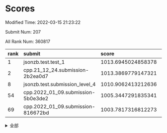 # Scores

Modified Time: 2022-03-15 21:23:22

Submit Num: 207

All Rank Num: 360817

| rank |               submit               |       score        |       sigma        | pk_num |
| :--- | :--------------------------------- | :----------------- | :----------------- | :----- |
| 1    | jsonzb.test.test_1                 | 1013.6945024858378 | 0.8181297020630647 | 6971   |
| 2    | cpp.21_12_24.submission-2b2ea0d7   | 1013.3869779147321 | 0.8131289694176052 | 6970   |
| 8    | jsonzb.test.submission_level_4     | 1010.9062413212636 | 0.7881834590121457 | 6970   |
| 54   | cpp.2022_01_09.submission-5b0e3de2 | 1005.3447291835341 | 0.7190485615690286 | 6973   |
| 69   | cpp.2022_01_09.submission-816672bd | 1003.7817316812273 | 0.706155670513973  | 6971   |


<details>
<summary>全部</summary>

| rank |                 submit                 |       score        |       sigma        | pk_num |
| :--- | :------------------------------------- | :----------------- | :----------------- | :----- |
| 1    | jsonzb.test.test_1                     | 1013.6945024858378 | 0.8181297020630647 | 6971   |
| 2    | cpp.21_12_24.submission-2b2ea0d7       | 1013.3869779147321 | 0.8131289694176052 | 6970   |
| 3    | gobigger.level_3.submission_level_3_31 | 1011.710787407623  | 0.7826114098045815 | 6971   |
| 4    | gobigger.level_3.submission_level_3_36 | 1011.6744380203211 | 0.7833450871106474 | 6971   |
| 5    | gobigger.level_3.submission_level_3_39 | 1011.4148064191306 | 0.771641907578846  | 6972   |
| 6    | gobigger.level_3.submission_level_3_22 | 1010.9660964997174 | 0.7628173687231217 | 6973   |
| 7    | gobigger.level_3.submission_level_3_48 | 1010.9213157736774 | 0.7466559039034248 | 6972   |
| 8    | jsonzb.test.submission_level_4         | 1010.9062413212636 | 0.7881834590121457 | 6970   |
| 9    | gobigger.level_3.submission_level_3_33 | 1010.8945793571891 | 0.7814791110460118 | 6972   |
| 10   | gobigger.level_3.submission_level_3_42 | 1010.855033081519  | 0.7713342763060376 | 6974   |
| 11   | gobigger.level_3.submission_level_3_18 | 1010.8413269052237 | 0.7681767284097528 | 6971   |
| 12   | gobigger.level_3.submission_level_3_43 | 1010.801519989412  | 0.7745408620973433 | 6970   |
| 13   | gobigger.level_3.submission_level_3_16 | 1010.7928192223885 | 0.7496425497322176 | 6976   |
| 14   | gobigger.level_3.submission_level_3_15 | 1010.6304355559255 | 0.7788235349577594 | 6968   |
| 15   | gobigger.level_3.submission_level_3_44 | 1010.5281234157578 | 0.7488876129816383 | 6974   |
| 16   | gobigger.level_3.submission_level_3_1  | 1010.5158815551637 | 0.7822585935402473 | 6975   |
| 17   | gobigger.level_3.submission_level_3_19 | 1010.4609181113947 | 0.7590341830828762 | 6970   |
| 18   | gobigger.level_3.submission_level_3_38 | 1010.4563048527418 | 0.7594237507979471 | 6970   |
| 19   | gobigger.level_3.submission_level_3_49 | 1010.3712330684377 | 0.7564614447664426 | 6971   |
| 20   | gobigger.level_3.submission_level_3_5  | 1010.3561457162921 | 0.7861216492095505 | 6969   |
| 21   | gobigger.level_3.submission_level_3_27 | 1010.3022243384124 | 0.7744774297732123 | 6972   |
| 22   | gobigger.level_3.submission_level_3_40 | 1010.2749880447557 | 0.7624137918931874 | 6974   |
| 23   | gobigger.level_3.submission_level_3_47 | 1010.2360579531095 | 0.7805437257849781 | 6966   |
| 24   | gobigger.level_3.submission_level_3_45 | 1010.2032732392191 | 0.7743015220421394 | 6975   |
| 25   | gobigger.level_3.submission_level_3_37 | 1010.195626078822  | 0.7627083372563462 | 6971   |
| 26   | gobigger.level_3.submission_level_3_12 | 1010.1943200380082 | 0.7568909650597638 | 6975   |
| 27   | gobigger.level_3.submission_level_3_7  | 1010.1583986988846 | 0.7885960562993704 | 6971   |
| 28   | gobigger.level_3.submission_level_3_3  | 1010.140205980647  | 0.7537561439607078 | 6971   |
| 29   | gobigger.level_3.submission_level_3_14 | 1010.1140738039475 | 0.7534327991178085 | 6970   |
| 30   | gobigger.level_3.submission_level_3_24 | 1010.0859269416844 | 0.7376356695356968 | 6966   |
| 31   | gobigger.level_3.submission_level_3_20 | 1010.0813928008504 | 0.7676575986950087 | 6971   |
| 32   | gobigger.level_3.submission_level_3_8  | 1010.0577377146583 | 0.7658842928586065 | 6974   |
| 33   | gobigger.level_3.submission_level_3_4  | 1010.0472648631799 | 0.7552566077358963 | 6969   |
| 34   | gobigger.level_3.submission_level_3_17 | 1010.0307507441682 | 0.7959129800646183 | 6977   |
| 35   | gobigger.level_3.submission_level_3_34 | 1010.017594022581  | 0.766885898644622  | 6973   |
| 36   | gobigger.level_3.submission_level_3_30 | 1009.999166941509  | 0.7481702451998201 | 6974   |
| 37   | gobigger.level_3.submission_level_3_10 | 1009.9129328461592 | 0.7486064605876345 | 6973   |
| 38   | gobigger.level_3.submission_level_3_23 | 1009.8477125761713 | 0.7634863011644429 | 6971   |
| 39   | gobigger.level_3.submission_level_3_0  | 1009.8163882840901 | 0.7490028050103713 | 6972   |
| 40   | gobigger.level_3.submission_level_3_26 | 1009.8064393868402 | 0.7882425393207374 | 6977   |
| 41   | gobigger.level_3.submission_level_3_9  | 1009.7772454726663 | 0.7524678597976087 | 6974   |
| 42   | gobigger.level_3.submission_level_3_6  | 1009.4082920541953 | 0.7506128811901357 | 6974   |
| 43   | gobigger.level_3.submission_level_3_25 | 1009.3931214865858 | 0.7377368340935889 | 6971   |
| 44   | gobigger.level_3.submission_level_3_13 | 1009.3605022458513 | 0.7482355300172274 | 6974   |
| 45   | gobigger.level_3.submission_level_3_29 | 1009.3023033655435 | 0.7481024133611002 | 6973   |
| 46   | gobigger.level_3.submission_level_3_35 | 1009.2306942304091 | 0.7747726699504718 | 6973   |
| 47   | gobigger.level_3.submission_level_3_11 | 1009.1240459475747 | 0.7338801461998149 | 6977   |
| 48   | gobigger.level_3.submission_level_3_46 | 1009.0912989887134 | 0.7449467355215534 | 6971   |
| 49   | gobigger.level_3.submission_level_3_28 | 1009.0909434990828 | 0.7421495478052283 | 6974   |
| 50   | gobigger.level_3.submission_level_3_2  | 1008.8440665583303 | 0.7435864730145031 | 6973   |
| 51   | gobigger.level_3.submission_level_3_21 | 1008.4689395586178 | 0.7377853644543064 | 6971   |
| 52   | gobigger.level_3.submission_level_3_41 | 1008.3113443203779 | 0.7705143311578585 | 6974   |
| 53   | gobigger.level_3.submission_level_3_32 | 1007.4147067070146 | 0.7416312576743497 | 6970   |
| 54   | cpp.2022_01_09.submission-5b0e3de2     | 1005.3447291835341 | 0.7190485615690286 | 6973   |
| 55   | gobigger.level_1.submission_level_1_48 | 1004.9366870491841 | 0.7130506026064256 | 6972   |
| 56   | gobigger.level_1.submission_level_1_26 | 1004.892558516871  | 0.7166796725867565 | 6973   |
| 57   | gobigger.level_1.submission_level_1_13 | 1004.7714635523532 | 0.7163282171780834 | 6971   |
| 58   | gobigger.level_1.submission_level_1_16 | 1004.7024669098529 | 0.7131564881091192 | 6975   |
| 59   | gobigger.level_1.submission_level_1_15 | 1004.4727910438568 | 0.7105278178979393 | 6972   |
| 60   | gobigger.level_1.submission_level_1_40 | 1004.4568206648989 | 0.7219142719380925 | 6974   |
| 61   | gobigger.level_1.submission_level_1_11 | 1004.2933551746193 | 0.7114460911409844 | 6974   |
| 62   | gobigger.level_1.submission_level_1_38 | 1004.283672969754  | 0.718889635700877  | 6970   |
| 63   | gobigger.level_1.submission_level_1_5  | 1004.038856383562  | 0.7227644483773212 | 6974   |
| 64   | gobigger.level_1.submission_level_1_43 | 1003.9799385029978 | 0.7247784654981758 | 6976   |
| 65   | gobigger.level_1.submission_level_1_1  | 1003.8497970942852 | 0.7166843106996853 | 6970   |
| 66   | gobigger.level_1.submission_level_1_17 | 1003.8259063871641 | 0.7297735886026845 | 6971   |
| 67   | gobigger.level_1.submission_level_1_8  | 1003.8129311977349 | 0.7153803962108058 | 6969   |
| 68   | gobigger.level_1.submission_level_1_44 | 1003.7937973215218 | 0.7139018320626088 | 6969   |
| 69   | cpp.2022_01_09.submission-816672bd     | 1003.7817316812273 | 0.706155670513973  | 6971   |
| 70   | gobigger.level_1.submission_level_1_24 | 1003.7703323864998 | 0.7272997293956571 | 6972   |
| 71   | gobigger.level_1.submission_level_1_2  | 1003.7019651052188 | 0.7282307425541963 | 6976   |
| 72   | gobigger.level_1.submission_level_1_35 | 1003.6704752956057 | 0.7324215336235134 | 6972   |
| 73   | gobigger.level_1.submission_level_1_42 | 1003.6011109297743 | 0.7143043062629905 | 6967   |
| 74   | gobigger.level_1.submission_level_1_14 | 1003.572724902281  | 0.722959597392188  | 6972   |
| 75   | gobigger.level_1.submission_level_1_6  | 1003.5278755602653 | 0.7167080244430807 | 6979   |
| 76   | gobigger.level_1.submission_level_1_23 | 1003.4736076704362 | 0.7225007110472002 | 6975   |
| 77   | gobigger.level_1.submission_level_1_37 | 1003.4724275471966 | 0.7213655718069426 | 6965   |
| 78   | gobigger.level_1.submission_level_1_4  | 1003.4669332374569 | 0.7183717452669843 | 6973   |
| 79   | gobigger.level_1.submission_level_1_3  | 1003.466418256568  | 0.7106197262073722 | 6964   |
| 80   | gobigger.level_1.submission_level_1_12 | 1003.4459671435027 | 0.7094291191294408 | 6970   |
| 81   | gobigger.level_1.submission_level_1_34 | 1003.4446526640132 | 0.7139810058515701 | 6973   |
| 82   | gobigger.level_1.submission_level_1_33 | 1003.4219441980237 | 0.7140307282515853 | 6970   |
| 83   | gobigger.level_1.submission_level_1_32 | 1003.3755609383668 | 0.7157969094187031 | 6976   |
| 84   | gobigger.level_1.submission_level_1_46 | 1003.307794481101  | 0.7164724026749423 | 6975   |
| 85   | gobigger.level_1.submission_level_1_9  | 1003.1741163592355 | 0.711657343654382  | 6976   |
| 86   | gobigger.level_1.submission_level_1_29 | 1003.0762029431392 | 0.7197093942144491 | 6973   |
| 87   | gobigger.level_1.submission_level_1_25 | 1002.9970629894157 | 0.7224180297467495 | 6974   |
| 88   | gobigger.level_1.submission_level_1_20 | 1002.972190074929  | 0.7107743583133386 | 6971   |
| 89   | gobigger.level_1.submission_level_1_47 | 1002.9269929636141 | 0.7113770218231243 | 6974   |
| 90   | gobigger.level_1.submission_level_1_30 | 1002.9227985381908 | 0.7077460804175181 | 6971   |
| 91   | gobigger.level_1.submission_level_1_19 | 1002.8933243775099 | 0.7351543467342573 | 6970   |
| 92   | gobigger.level_1.submission_level_1_31 | 1002.8725801887491 | 0.7245837043233014 | 6970   |
| 93   | gobigger.level_1.submission_level_1_39 | 1002.6936302668495 | 0.7150816474995197 | 6968   |
| 94   | gobigger.level_1.submission_level_1_45 | 1002.6808909852905 | 0.7102129846083447 | 6971   |
| 95   | gobigger.level_1.submission_level_1_41 | 1002.6300060723685 | 0.7205815074152153 | 6972   |
| 96   | gobigger.level_1.submission_level_1_27 | 1002.5994505930283 | 0.7129794732083697 | 6971   |
| 97   | gobigger.level_1.submission_level_1_18 | 1002.5749743986862 | 0.7189865910346743 | 6975   |
| 98   | gobigger.level_1.submission_level_1_22 | 1002.572414680725  | 0.7148888104262379 | 6978   |
| 99   | gobigger.level_1.submission_level_1_10 | 1002.5170818839234 | 0.7074057920278701 | 6977   |
| 100  | gobigger.level_1.submission_level_1_21 | 1002.4789410704783 | 0.7136527389520654 | 6969   |
| 101  | gobigger.level_1.submission_level_1_28 | 1002.1329428065337 | 0.7187255177099795 | 6972   |
| 102  | gobigger.level_1.submission_level_1_36 | 1002.0213649072952 | 0.7188966513115232 | 6973   |
| 103  | gobigger.level_1.submission_level_1_7  | 1001.78958261667   | 0.7107238258192502 | 6972   |
| 104  | gobigger.level_1.submission_level_1_49 | 1001.6655618845059 | 0.716551749607795  | 6968   |
| 105  | gobigger.level_1.submission_level_1_0  | 1001.5835245803604 | 0.7074586799907837 | 6975   |
| 106  | gobigger.random.submission_random_27   | 997.3617807972569  | 0.6997803868656075 | 6971   |
| 107  | gobigger.random.submission_random_4    | 997.2120071166432  | 0.7198640090184018 | 6966   |
| 108  | gobigger.random.submission_random_12   | 997.0257547381228  | 0.7099854677508386 | 6973   |
| 109  | gobigger.random.submission_random_23   | 996.9819547164128  | 0.7048972433488121 | 6974   |
| 110  | gobigger.random.submission_random_33   | 996.9129249800433  | 0.7118255518481301 | 6973   |
| 111  | gobigger.random.submission_random_31   | 996.7052953051818  | 0.6986246504424575 | 6973   |
| 112  | gobigger.random.submission_random_22   | 996.5251975903527  | 0.7183596405802227 | 6971   |
| 113  | gobigger.random.submission_random_17   | 996.4854104055747  | 0.7113836453729417 | 6970   |
| 114  | gobigger.random.submission_random_37   | 996.4223653254837  | 0.7238734474069808 | 6973   |
| 115  | gobigger.random.submission_random_48   | 996.3857347440928  | 0.7056197970737175 | 6970   |
| 116  | gobigger.random.submission_random_14   | 996.3498243237002  | 0.7134196702174151 | 6977   |
| 117  | gobigger.random.submission_random_6    | 996.2991493766469  | 0.7117145060073417 | 6973   |
| 118  | gobigger.random.submission_random_49   | 996.2811307369649  | 0.704895113890054  | 6973   |
| 119  | gobigger.random.submission_random_36   | 996.2746729446334  | 0.7131444012139241 | 6973   |
| 120  | gobigger.random.submission_random_47   | 996.2164705169537  | 0.7075795316495332 | 6974   |
| 121  | gobigger.random.submission_random_20   | 996.1670447994907  | 0.7056419205026905 | 6974   |
| 122  | gobigger.random.submission_random_43   | 996.0952400424687  | 0.7144446628277545 | 6975   |
| 123  | gobigger.random.submission_random_10   | 996.091367379174   | 0.7078183387436353 | 6970   |
| 124  | gobigger.random.submission_random_24   | 996.0289786030488  | 0.7059595410100616 | 6973   |
| 125  | gobigger.random.submission_random_41   | 995.9732591266995  | 0.7189652809771762 | 6973   |
| 126  | gobigger.random.submission_random_8    | 995.9569823871096  | 0.7228917412022603 | 6972   |
| 127  | gobigger.random.submission_random_25   | 995.9453955590166  | 0.7111199299471508 | 6976   |
| 128  | gobigger.random.submission_random_40   | 995.9318430134394  | 0.7149638476676258 | 6966   |
| 129  | gobigger.random.submission_random_45   | 995.9260865564664  | 0.7068983857094864 | 6975   |
| 130  | gobigger.random.submission_random_46   | 995.8847927561793  | 0.7180221726308383 | 6972   |
| 131  | gobigger.random.submission_random_39   | 995.866667094562   | 0.7200549181866703 | 6973   |
| 132  | gobigger.random.submission_random_15   | 995.8596770878287  | 0.7079581859187146 | 6974   |
| 133  | gobigger.random.submission_random_0    | 995.8441307511789  | 0.7112875230313773 | 6975   |
| 134  | gobigger.random.submission_random_38   | 995.8016690365204  | 0.7005961813472451 | 6972   |
| 135  | gobigger.random.submission_random_9    | 995.7646227155486  | 0.7002801615101273 | 6966   |
| 136  | gobigger.random.submission_random_19   | 995.7545314061214  | 0.7143852947566467 | 6974   |
| 137  | gobigger.random.submission_random_21   | 995.7164517702524  | 0.7172923900135055 | 6976   |
| 138  | gobigger.random.submission_random_18   | 995.6646338250667  | 0.7034623406413217 | 6973   |
| 139  | gobigger.random.submission_random_11   | 995.6558020978702  | 0.7128698073291866 | 6970   |
| 140  | gobigger.random.submission_random_16   | 995.626398111947   | 0.7139094432444758 | 6974   |
| 141  | gobigger.random.submission_random_34   | 995.6253745172809  | 0.7188754992201745 | 6972   |
| 142  | gobigger.random.submission_random_26   | 995.6066900167328  | 0.7038454899854479 | 6969   |
| 143  | gobigger.random.submission_random_42   | 995.5952982935988  | 0.7065415540105187 | 6975   |
| 144  | gobigger.random.submission_random_28   | 995.5602611904244  | 0.7088082348821093 | 6975   |
| 145  | gobigger.random.submission_random_29   | 995.538354366006   | 0.7139853384556982 | 6972   |
| 146  | gobigger.random.submission_random_32   | 995.4335319768883  | 0.7145257761376266 | 6977   |
| 147  | gobigger.random.submission_random_3    | 995.3659395640572  | 0.7048232543346801 | 6971   |
| 148  | gobigger.random.submission_random_13   | 995.3227400823139  | 0.7199878855223296 | 6970   |
| 149  | gobigger.random.submission_random_1    | 995.2945990146454  | 0.7036730928081594 | 6969   |
| 150  | gobigger.random.submission_random_30   | 995.2093466697158  | 0.7196497658630369 | 6975   |
| 151  | gobigger.random.submission_random_5    | 995.1064489419498  | 0.7184464413396164 | 6971   |
| 152  | gobigger.random.submission_random_35   | 995.0198618675188  | 0.7083936191882331 | 6975   |
| 153  | gobigger.random.submission_random_44   | 994.9829276958329  | 0.7212401064061639 | 6970   |
| 154  | gobigger.random.submission_random_7    | 994.8578398455475  | 0.7293971340085983 | 6976   |
| 155  | gobigger.random.submission_random_2    | 994.7138624104475  | 0.7201284168586347 | 6972   |
| 156  | gobigger.level_2.submission_level_2_9  | 994.1319521661387  | 0.73655180793282   | 6975   |
| 157  | gobigger.level_2.submission_level_2_33 | 994.0233319240427  | 0.7226037805851733 | 6971   |
| 158  | gobigger.level_2.submission_level_2_49 | 993.4655619481339  | 0.7485243508132726 | 6967   |
| 159  | gobigger.level_2.submission_level_2_15 | 993.3978677089912  | 0.728580409636097  | 6972   |
| 160  | gobigger.level_2.submission_level_2_8  | 993.394742397394   | 0.7314169761025575 | 6971   |
| 161  | gobigger.level_2.submission_level_2_14 | 993.318269330075   | 0.7331448431880603 | 6971   |
| 162  | gobigger.level_2.submission_level_2_28 | 993.1926477360955  | 0.7341170211666932 | 6971   |
| 163  | gobigger.level_2.submission_level_2_44 | 993.1569660143551  | 0.7310640759961823 | 6974   |
| 164  | gobigger.level_2.submission_level_2_11 | 993.1409638399078  | 0.7234101041853603 | 6969   |
| 165  | gobigger.level_2.submission_level_2_6  | 993.0600956244887  | 0.7414552100926336 | 6971   |
| 166  | gobigger.level_2.submission_level_2_29 | 993.0482380088212  | 0.7226320959677013 | 6971   |
| 167  | gobigger.level_2.submission_level_2_20 | 993.0294011905908  | 0.7234790989360301 | 6971   |
| 168  | gobigger.level_2.submission_level_2_47 | 993.0210786879662  | 0.7470447293402944 | 6977   |
| 169  | gobigger.level_2.submission_level_2_41 | 992.8733500152216  | 0.721879169181016  | 6976   |
| 170  | gobigger.level_2.submission_level_2_42 | 992.7453956697802  | 0.7521093875336347 | 6968   |
| 171  | gobigger.level_2.submission_level_2_23 | 992.7405165748977  | 0.7289795446794505 | 6976   |
| 172  | gobigger.level_2.submission_level_2_46 | 992.6767378834068  | 0.7370308678474086 | 6977   |
| 173  | gobigger.level_2.submission_level_2_5  | 992.6458371073493  | 0.7455240389185717 | 6973   |
| 174  | gobigger.level_2.submission_level_2_2  | 992.6437460787687  | 0.7430445288372426 | 6975   |
| 175  | gobigger.level_2.submission_level_2_45 | 992.5514195300279  | 0.764652835441276  | 6972   |
| 176  | gobigger.level_2.submission_level_2_24 | 992.5119047650438  | 0.725666619213183  | 6969   |
| 177  | gobigger.level_2.submission_level_2_27 | 992.2959922695213  | 0.7468009759175763 | 6971   |
| 178  | gobigger.level_2.submission_level_2_18 | 992.1313286464646  | 0.7460218522612797 | 6968   |
| 179  | gobigger.level_2.submission_level_2_7  | 992.0715117711118  | 0.7454746110179875 | 6973   |
| 180  | gobigger.level_2.submission_level_2_40 | 991.9918738634515  | 0.7331992668932972 | 6973   |
| 181  | gobigger.level_2.submission_level_2_43 | 991.9742443061045  | 0.7249598885062353 | 6975   |
| 182  | gobigger.level_2.submission_level_2_26 | 991.950514969321   | 0.7323854016531612 | 6972   |
| 183  | gobigger.level_2.submission_level_2_16 | 991.8883517540569  | 0.757063916274901  | 6975   |
| 184  | gobigger.level_2.submission_level_2_34 | 991.8229626341702  | 0.7795759589837239 | 6975   |
| 185  | gobigger.level_2.submission_level_2_48 | 991.726275849979   | 0.7609975277501523 | 6975   |
| 186  | gobigger.level_2.submission_level_2_21 | 991.6937683797369  | 0.7697205907339313 | 6971   |
| 187  | gobigger.level_2.submission_level_2_3  | 991.6738289817797  | 0.7495475055798365 | 6975   |
| 188  | gobigger.level_2.submission_level_2_1  | 991.6170693678274  | 0.7700543263950326 | 6970   |
| 189  | gobigger.level_2.submission_level_2_13 | 991.5984043659329  | 0.7470265963652579 | 6973   |
| 190  | gobigger.level_2.submission_level_2_25 | 991.5577568583717  | 0.7529159968198501 | 6971   |
| 191  | gobigger.level_2.submission_level_2_22 | 991.5403860605691  | 0.7466236631425384 | 6978   |
| 192  | gobigger.level_2.submission_level_2_10 | 991.5310430445696  | 0.7454192984805367 | 6972   |
| 193  | gobigger.level_2.submission_level_2_4  | 991.3914273711392  | 0.7613007281534634 | 6969   |
| 194  | gobigger.level_2.submission_level_2_38 | 991.1496477495106  | 0.7587351916159382 | 6974   |
| 195  | gobigger.level_2.submission_level_2_39 | 991.0592832825095  | 0.7548730011998925 | 6977   |
| 196  | gobigger.level_2.submission_level_2_32 | 991.039409863182   | 0.7537380414696928 | 6972   |
| 197  | gobigger.level_2.submission_level_2_12 | 990.9371249346527  | 0.7703585128323247 | 6966   |
| 198  | gobigger.level_2.submission_level_2_0  | 990.9124034311224  | 0.7529130199819357 | 6975   |
| 199  | gobigger.level_2.submission_level_2_19 | 990.8478526133774  | 0.7547503908608544 | 6971   |
| 200  | gobigger.level_2.submission_level_2_37 | 990.7274364847528  | 0.7792497972399666 | 6974   |
| 201  | gobigger.level_2.submission_level_2_17 | 990.6287989223189  | 0.7610293608173971 | 6975   |
| 202  | gobigger.level_2.submission_level_2_30 | 990.551563464357   | 0.7710747086489275 | 6971   |
| 203  | gobigger.level_2.submission_level_2_36 | 990.5465083562292  | 0.7584104303190915 | 6966   |
| 204  | gobigger.level_2.submission_level_2_35 | 990.4616272759527  | 0.7503410598469813 | 6974   |
| 205  | gobigger.level_2.submission_level_2_31 | 990.4573774529044  | 0.7614235574906513 | 6972   |
| 206  | gobigger.none.submission_none_0        | 979.2960077984756  | 1.1947345743563256 | 6976   |
| 207  | gobigger.none.submission_none_1        | 974.4515572299648  | 1.6224108489551874 | 6975   |

</details>